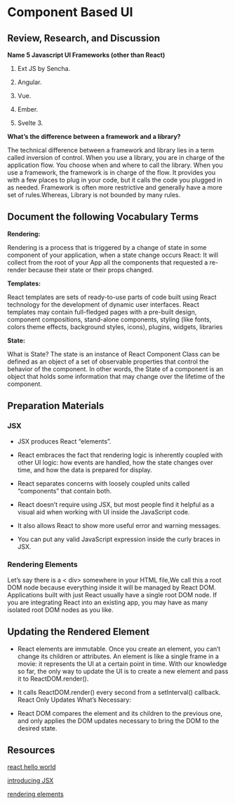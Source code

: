 # Component Based UI
>
## Review, Research, and Discussion

**Name 5 Javascript UI Frameworks (other than React)**

1. Ext JS by Sencha.

2. Angular.

3. Vue.

4. Ember.

5. Svelte 3.

**What’s the difference between a framework and a library?**

The technical difference between a framework and library lies in a term called inversion of control. When you use a library, you are in charge of the application flow. You choose when and where to call the library. When you use a framework, the framework is in charge of the flow. It provides you with a few places to plug in your code, but it calls the code you plugged in as needed. Framework is often more restrictive and generally have a more set of rules.Whereas, Library is not bounded by many rules.

## Document the following Vocabulary Terms

**Rendering:**

Rendering is a process that is triggered by a change of state in some component of your application, when a state change occurs React: It will collect from the root of your App all the components that requested a re-render because their state or their props changed.

**Templates:**

React templates are sets of ready-to-use parts of code built using React technology for the development of dynamic user interfaces. React templates may contain full-fledged pages with a pre-built design, component compositions, stand-alone components, styling (like fonts, colors theme effects, background styles, icons), plugins, widgets, libraries

**State:**

What is State? The state is an instance of React Component Class can be defined as an object of a set of observable properties that control the behavior of the component. In other words, the State of a component is an object that holds some information that may change over the lifetime of the component.

## Preparation Materials

### JSX

* JSX produces React “elements”.

* React embraces the fact that rendering logic is inherently coupled with other UI logic: how events are handled, how the state changes over time, and how the data is prepared for display.

* React separates concerns with loosely coupled units called “components” that contain both.

* React doesn’t require using JSX, but most people find it helpful as a visual aid when working with UI inside the JavaScript code.

* It also allows React to show more useful error and warning messages.

* You can put any valid JavaScript expression inside the curly braces in JSX.

### Rendering Elements

Let’s say there is a < div> somewhere in your HTML file,We call this a root DOM node because everything inside it will be managed by React DOM. Applications built with just React usually have a single root DOM node. If you are integrating React into an existing app, you may have as many isolated root DOM nodes as you like.

## Updating the Rendered Element

* React elements are immutable. Once you create an element, you can’t change its children or attributes. An element is like a single frame in a movie: it represents the UI at a certain point in time. With our knowledge so far, the only way to update the UI is to create a new element and pass it to ReactDOM.render().

* It calls ReactDOM.render() every second from a setInterval() callback. React Only Updates What’s Necessary:

* React DOM compares the element and its children to the previous one, and only applies the DOM updates necessary to bring the DOM to the desired state.

## Resources

[react hello world](https://reactjs.org/docs/hello-world.html)

[introducing JSX](https://reactjs.org/docs/introducing-jsx.html)

[rendering elements](https://reactjs.org/docs/rendering-elements.html)
